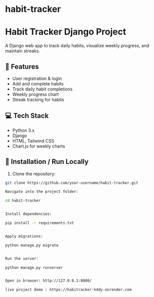 # habit-tracker
# Habit Tracker Django Project

A Django web app to track daily habits, visualize weekly progress, and maintain streaks.

## 🚀 Features
- User registration & login
- Add and complete habits
- Track daily habit completions
- Weekly progress chart
- Streak tracking for habits

## 💻 Tech Stack
- Python 3.x
- Django
- HTML, Tailwind CSS
- Chart.js for weekly charts


## 📂 Installation / Run Locally
1. Clone the repository:  
```bash
git clone https://github.com/your-username/habit-tracker.git

Navigate into the project folder:

cd habit-tracker


Install dependencies:

pip install -r requirements.txt


Apply migrations:

python manage.py migrate


Run the server:

python manage.py runserver


Open in browser: http://127.0.0.1:8000/

live project demo : https://habitracker-h4dy.onrender.com 
